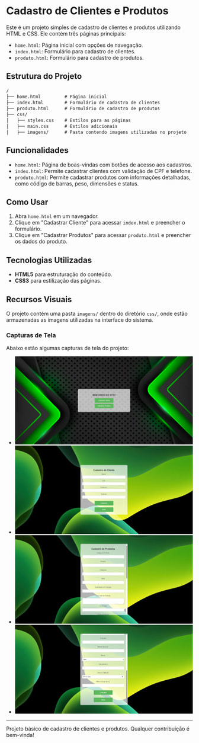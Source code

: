# Cadastro de Clientes e Produtos

Este é um projeto simples de cadastro de clientes e produtos utilizando HTML e CSS. Ele contém três páginas principais:

- `home.html`: Página inicial com opções de navegação.
- `index.html`: Formulário para cadastro de clientes.
- `produto.html`: Formulário para cadastro de produtos.

## Estrutura do Projeto

```
/
├── home.html         # Página inicial
├── index.html        # Formulário de cadastro de clientes
├── produto.html      # Formulário de cadastro de produtos
├── css/
│   ├── styles.css    # Estilos para as páginas
│   ├── main.css      # Estilos adicionais
│   ├── imagens/      # Pasta contendo imagens utilizadas no projeto
```

## Funcionalidades

- `home.html`: Página de boas-vindas com botões de acesso aos cadastros.
- `index.html`: Permite cadastrar clientes com validação de CPF e telefone.
- `produto.html`: Permite cadastrar produtos com informações detalhadas, como código de barras, peso, dimensões e status.

## Como Usar

1. Abra `home.html` em um navegador.
2. Clique em "Cadastrar Cliente" para acessar `index.html` e preencher o formulário.
3. Clique em "Cadastrar Produtos" para acessar `produto.html` e preencher os dados do produto.

## Tecnologias Utilizadas

- **HTML5** para estruturação do conteúdo.
- **CSS3** para estilização das páginas.

## Recursos Visuais

O projeto contém uma pasta `imagens/` dentro do diretório `css/`, onde estão armazenadas as imagens utilizadas na interface do sistema.

### Capturas de Tela

Abaixo estão algumas capturas de tela do projeto:

- ![Página Inicial](css/imagens/home.png)
- ![Cadastro de Cliente](css/imagens/cadastro_cliente.png)
- ![Cadastro de Produto](css/imagens/cadastro_produto1.png)
- ![Cadastro de Produto](css/imagens/cadastro_produto2.png)

---

Projeto básico de cadastro de clientes e produtos. Qualquer contribuição é bem-vinda!
